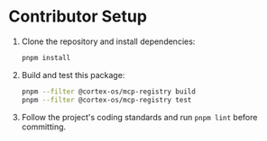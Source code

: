 # Contributor Setup

1. Clone the repository and install dependencies:
   ```bash
   pnpm install
   ```
2. Build and test this package:
   ```bash
   pnpm --filter @cortex-os/mcp-registry build
   pnpm --filter @cortex-os/mcp-registry test
   ```
3. Follow the project's coding standards and run `pnpm lint` before committing.
